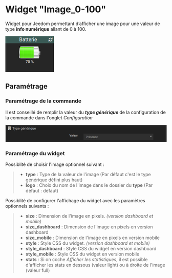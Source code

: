 # Widget "Image_0-100"

Widget pour Jeedom permettant d’afficher une image pour une valeur de type **info numérique** allant de 0 à 100.

![](../images/widget-image-0-100.png)


## Paramétrage

### Paramétrage de la commande

Il est conseillé de remplir la valeur du ***type générique*** de la configuration de la commande dans l'onglet *Configuration*

![](../images/type-generique.png)

### Paramétrage du widget

Possiblité de choisir l'image optionnel suivant :

> - **type** : Type de la valeur de l'image (Par défaut c'est le type générique défini plus haut)
> - **logo** : Choix du nom de l'image dans le dossier du **type** (Par défaut : defaut)

Possiblité de configurer l'affichage du widget avec les paramètres optionnels suivants :

> - **size** : Dimension de l'image en pixels. *(version dashboard et mobile)*
> - **size_dashboard** : Dimension de l'image en pixels en version dashboard
> - **size_mobile** : Dimension de l'image en pixels en version mobile
> - **style** : Style CSS du widget. *(version dashboard et mobile)*
> - **style_dashboard** : Style CSS du widget en version dashboard
> - **style_mobile** : Style CSS du widget en version mobile
> - **stats** : Si on coche *Afficher les statistiques*, il est possible d'afficher les stats en dessous (valeur light) ou à droite de l'image (valeur full)
